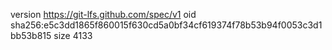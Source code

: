 version https://git-lfs.github.com/spec/v1
oid sha256:e5c3dd1865f860015f630cd5a0bf34cf619374f78b53b94f0053c3d1bb53b815
size 4133
